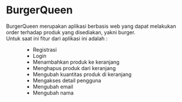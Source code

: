 # BurgerQueen
<p>
						BurgerQueen merupakan aplikasi berbasis web yang dapat melakukan order terhadap produk yang disediakan, yakni burger.
						<br />
						Untuk saat ini fitur dari aplikasi ini adalah :
					</p>
					<ul style="margin-left: 50px">
						<li>Registrasi</li>
						<li>Login</li>
						<li>Menambahkan produk ke keranjang</li>
						<li>Menghapus produk dari keranjang</li>
						<li>Mengubah kuantitas produk di keranjang</li>
						<li>Mengakses detail pengguna</li>
						<li>Mengubah email</li>
						<li>Mengubah nama</li>
					</ul>
